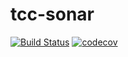 # tcc-sonar
[![Build Status](https://travis-ci.org/caiohsramos/tcc-sonar.svg?branch=master)](https://travis-ci.org/caiohsramos/tcc-sonar)
[![codecov](https://codecov.io/gh/caiohsramos/tcc-sonar/branch/master/graph/badge.svg)](https://codecov.io/gh/caiohsramos/tcc-sonar)
